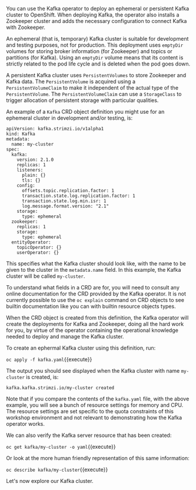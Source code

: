 You can use the Kafka operator to deploy an ephemeral or persistent Kafka cluster to OpenShift. When deploying Kafka, the operator also installs a Zookeeper cluster and adds the necessary configuration to connect Kafka with Zookeeper.

An ephemeral (that is, temporary) Kafka cluster is suitable for development and testing purposes, not for production. This deployment uses `emptyDir` volumes for storing broker information (for Zookeeper) and topics or partitions (for Kafka). Using an `emptyDir` volume means that its content is strictly related to the pod life cycle and is deleted when the pod goes down.

A persistent Kafka cluster uses `PersistentVolumes` to store Zookeeper and Kafka data. The `PersistentVolume` is acquired using a `PersistentVolumeClaim` to make it independent of the actual type of the `PersistentVolume`. The `PersistentVolumeClaim` can use a `StorageClass` to trigger allocation of persistent storage with particular qualities.

An example of a `Kafka` CRD object definition you might use for an ephemeral cluster in development and/or testing, is:

```
apiVersion: kafka.strimzi.io/v1alpha1
kind: Kafka
metadata:
  name: my-cluster
spec:
  kafka:
    version: 2.1.0
    replicas: 1
    listeners:
      plain: {}
      tls: {}
    config:
      offsets.topic.replication.factor: 1
      transaction.state.log.replication.factor: 1
      transaction.state.log.min.isr: 1
      log.message.format.version: "2.1"
    storage:
      type: ephemeral
  zookeeper:
    replicas: 1
    storage:
      type: ephemeral
  entityOperator:
    topicOperator: {}
    userOperator: {}
```

This specifies what the Kafka cluster should look like, with the name to be given to the cluster in the `metadata.name` field. In this example, the Kafka cluster will be called `my-cluster`.

To understand what fields in a CRD are for, you will need to consult any online documentation for the CRD provided by the Kafka operator. It is not currently possible to use the `oc explain` command on CRD objects to see builtin documentation like you can with builtin resource objects types.

When the CRD object is created from this definition, the Kafka operator will create the deployments for Kafka and Zookeeper, doing all the hard work for you, by virtue of the operator containing the operational knowledge needed to deploy and manage the Kafka cluster.

To create an ephermal Kafka cluster using this definition, run:

`oc apply -f kafka.yaml`{{execute}}

The output you should see displayed when the Kafka cluster with name `my-cluster` is created, is:

`kafka.kafka.strimzi.io/my-cluster created`

Note that if you compare the contents of the `kafka.yaml` file, with the above example, you will see a bunch of resource settings for memory and CPU. The resource settings are set specific to the quota constraints of this workshop environment and not relevant to demonstrating how the Kafka operator works.

We can also verify the Kafka server resource that has been created:

`oc get kafka/my-cluster -o yaml`{{execute}}

Or look at the more human friendly representation of this same information:

`oc describe kafka/my-cluster`{{execute}}

Let's now explore our Kafka cluster.

<!--stackedit_data:
eyJoaXN0b3J5IjpbLTEwODg5ODc0MjFdfQ==
-->